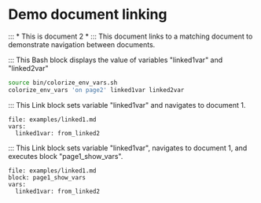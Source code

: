 # Demo document linking

::: * This is document 2 *
::: This document links to a matching document to demonstrate navigation between documents.

::: This Bash block displays the value of variables "linked1var" and "linked2var"

```bash :page2_show_vars
source bin/colorize_env_vars.sh
colorize_env_vars 'on page2' linked1var linked2var
```

::: This Link block sets variable "linked1var" and navigates to document 1.

```link :linked1
file: examples/linked1.md
vars:
  linked1var: from_linked2
```

::: This Link block sets variable "linked1var", navigates to document 1, and executes block "page1_show_vars".

```link :linked1_show_vars
file: examples/linked1.md
block: page1_show_vars
vars:
  linked1var: from_linked2
```
